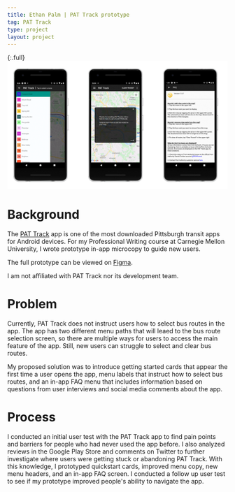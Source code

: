 ```yaml
---
title: Ethan Palm | PAT Track prototype
tag: PAT Track
type: project
layout: project
---
```


{:.full}
![PAT Track prototypes](/images/PAT_grouped.png)

# Background
The [PAT Track](https://play.google.com/store/apps/details?id=rectangledbmi.com.pittsburghrealtimetracker&hl=en_US) app is one of the most downloaded Pittsburgh transit apps for Android devices. For my Professional Writing course at Carnegie Mellon University, I wrote prototype in-app microcopy to guide new users.

The full prototype can be viewed on [Figma](https://www.figma.com/proto/c8fv8JfIgbFHk5MamkGBDE/PAT-Track-prototype?node-id=25%3A16&scaling=scale-down).

I am not affiliated with PAT Track nor its development team.

# Problem
Currently, PAT Track does not instruct users how to select bus routes in the app. The app has two different menu paths that will leaed to the bus route selection screen, so there are multiple ways for users to access the main feature of the app. Still, new users can struggle to select and clear bus routes.

My proposed solution was to introduce getting started cards that appear the first time a user opens the app, menu labels that instruct how to select bus routes, and an in-app FAQ menu that includes information based on questions from user interviews and social media comments about the app.

# Process
I conducted an initial user test with the PAT Track app to find pain points and barriers for people who had never used the app before. I also analyzed reviews in the Google Play Store and comments on Twitter to further investigate where users were getting stuck or abandoning PAT Track. With this knowledge, I prototyped quickstart cards, improved menu copy, new menu headers, and an in-app FAQ screen. I conducted a follow up user test to see if my prototype improved people's ability to navigate the app.
